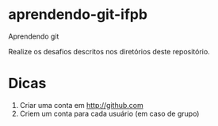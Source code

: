 # aprendendo-git-ifpb

Aprendendo git

Realize os desafios descritos nos diretórios deste repositório.

# Dicas

1. Criar uma conta em http://github.com
2. Criem um conta para cada usuário (em caso de grupo)
